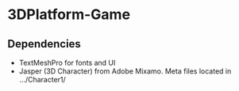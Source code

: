 # 3DPlatform-Game

## Dependencies
- TextMeshPro for fonts and UI
- Jasper (3D Character) from Adobe Mixamo. Meta files located in .../Character1/
